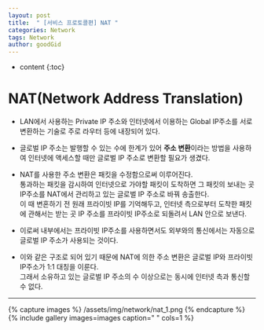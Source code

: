 ```yaml
---
layout: post
title:  " [서비스 프로토콜편] NAT "
categories: Network
tags: Network
author: goodGid
---
```

* content
{:toc}

# NAT(Network Address Translation)

* LAN에서 사용하는 Private IP 주소와 인터넷에서 이용하는 Global IP주소를 서로 변환하는 기술로 주로 라우터 등에 내장되어 있다.

* 글로벌 IP 주소는 발행할 수 있는 수에 한계가 있어 <b>주소 변환</b>이라는 방법을 사용하여 인터넷에 액세스할 때만 글로벌 IP 주소로 변환할 필요가 생겼다.

* NAT를 사용한 주소 변환은 패킷을 수정함으로써 이루어진다. <br> 통과하는 패킷을 감시하여 인터넷으로 가야할 패킷이 도착하면 그 패킷의 보내는 곳 IP주소를 NAT에서 관리하고 있는 글로벌 IP 주소로 바꿔 송출한다. <br> 이 때 변혼하기 전 원래 프라이빗 IP를 기억해두고, 인터넷 측으로부터 도착한 패킷에 관해서는 받는 곳 IP 주소를 프라이빗 IP주소로 되돌려서 LAN 안으로 보낸다.

* 이로써 내부에서는 프라이빗 IP주소를 사용하면서도 외부와의 통신에서는 자동으로 글로벌 IP 주소가 사용되는 것이다.

* 이와 같은 구조로 되어 있기 때문에 NAT에 의한 주소 변환은 글로벌 IP와 프라이빗 IP주소가 1:1 대칭을 이룬다. <br> 그래서 소유하고 있는 글로벌 IP 주소의 수 이상으로는 동시에 인터넷 측과 통신할 수 없다.

---

{% capture images %}
    /assets/img/network/nat_1.png
{% endcapture %}
{% include gallery images=images caption=" " cols=1 %}

